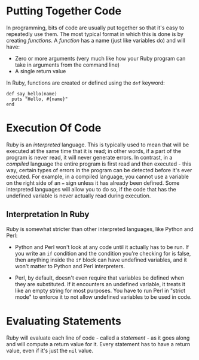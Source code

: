 # Putting Together Code

In programming, bits of code are usually put together so that it's
easy to repeatedly use them. The most typical format in which this is
done is by creating _functions_. A _function_ has a name (just like
variables do) and will have:

* Zero or more arguments (very much like how your Ruby program can take in arguments from the command line)
* A single return value

In Ruby, functions are created or defined using the `def` keyword:

    def say_hello(name)
      puts "Hello, #{name}"
    end

# Execution Of Code

Ruby is an _interpreted_ language. This is typically used to mean that
will be executed at the same time that it is read; in other words, if
a part of the program is never read, it will never generate errors. In
contrast, in a _compiled_ language the entire program is first read
and then executed - this way, certain types of errors in the program
can be detected before it's ever executed. For example, in a compiled
language, you cannot use a variable on the right side of an `=` sign
unless it has already been defined. Some interpreted languages will allow you to do so, if the code that has the undefined variable is never actually read during execution.

## Interpretation In Ruby

Ruby is somewhat stricter than other interpreted languages, like Python and Perl:

* Python and Perl won't look at any code until it actually has to be
  run. If you write an `if` condition and the condition you're
  checking for is false, then anything inside the `if` block can have
  undefined variables, and it won't matter to Python and Perl
  interpreters.

* Perl, by default, doesn't even require that variables be defined
  when they are substituted. If it encounters an undefined variable,
  it treats it like an empty string for most purposes. You have to run
  Perl in "strict mode" to enforce it to not allow undefined variables to be used in code.

# Evaluating Statements

Ruby will evaluate each line of code - called a _statement_ - as it
goes along and will compute a return value for it. Every statement has
to have a return value, even if it's just the `nil` value.